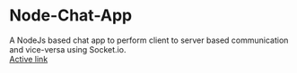 # Node-Chat-App
A NodeJs based chat app to perform client to server based  communication and vice-versa using Socket.io.</br>
[Active link](https://socket-node-chat-app.herokuapp.com/)
